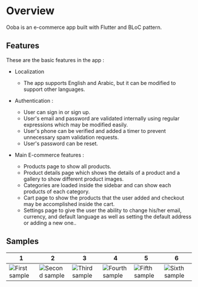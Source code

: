 # Overview

Ooba is an e-commerce app built with Flutter and BLoC pattern.

## Features

These are the basic features in the app :

* Localization
  - The app supports English and Arabic, but it can be modified to support other languages.

* Authentication :
  - User can sign in or sign up.
  - User's email and password are validated internally using regular expressions which may be modified easily.
  - User's phone can be verified and added a timer to prevent unnecessary spam validation requests.
  - User's password can be reset.

* Main E-commerce features :
  - Products page to show all products.
  - Product details page which shows the details of a product and a gallery to show different product images.
  - Categories are loaded inside the sidebar and can show each products of each category.
  - Cart page to show the products that the user added and checkout may be accomplished inside the cart.
  - Settings page to give the user the ability to change his/her email, currency, and default language as well as setting the default address or adding a new one..

## Samples

| 1                  | 2                  | 3                  | 4                  | 5                  | 6                  |
|--------------------|-----               |-----               |-----               |-----               |-----               |
| ![First sample][1] |![Second sample][2] |![Third sample][3]  |![Fourth sample][4] |![Fifth sample][5]  |![Sixth sample][6]  |


[1]: https://media.giphy.com/media/7R5wOdTucpWAAwID2p/giphy.gif
[2]: https://media.giphy.com/media/eJD9YJG0HBJql4Hb4H/giphy.gif
[3]: https://media.giphy.com/media/VtRcxYJFfez2Vc7rwF/giphy.gif
[4]: https://media.giphy.com/media/4sRljJF93yb32r9nMF/giphy.gif
[5]: https://media.giphy.com/media/VcJWgLeLQcc7Zl6Qws/giphy.gif
[6]: https://media.giphy.com/media/T45aTgySM57TGgdwAK/giphy.gif
